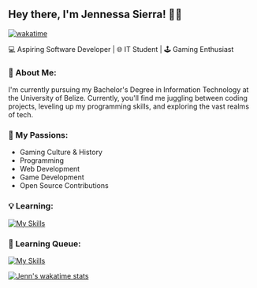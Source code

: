 ## Hey there, I'm Jennessa Sierra! 👋🏽

[![wakatime](https://wakatime.com/badge/user/784f2cc4-fc95-4999-a214-1dcf7be5d55b.svg?color=36454f)](https://wakatime.com/@784f2cc4-fc95-4999-a214-1dcf7be5d55b)

💻 Aspiring Software Developer | 🌐 IT Student | 🕹️ Gaming Enthusiast

### 💭 About Me:

I'm currently pursuing my Bachelor's Degree in Information Technology at the University of Belize. Currently, you'll find me juggling between coding projects, leveling up my programming skills, and exploring the vast realms of tech.

### 🚀 My Passions:
- Gaming Culture & History
- Programming
- Web Development
- Game Development
- Open Source Contributions

### 💡 Learning:
[![My Skills](https://skillicons.dev/icons?i=cpp,html,css,js,md)](https://skillicons.dev)

### 🧾 Learning Queue:
[![My Skills](https://skillicons.dev/icons?i=cs,py,tailwind,react)](https://skillicons.dev)

[![Jenn's wakatime stats](https://github-readme-stats.vercel.app/api/wakatime?username=jennxsierra&layout=compact&langs_count=8&theme=holi)](https://wakatime.com/@jennxsierra)
